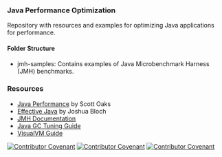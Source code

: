 


### Java Performance Optimization

Repository with resources and examples for optimizing Java applications for performance.

#### Folder Structure

* jmh-samples: Contains examples of Java Microbenchmark Harness (JMH) benchmarks.



### Resources

* [Java Performance](https://www.oreilly.com/library/view/java-performance-2nd/9781492056102/) by Scott Oaks
* [Effective Java](https://www.oreilly.com/library/view/effective-java-3rd/9780134686097/) by Joshua Bloch
* [JMH Documentation](https://openjdk.org/projects/code-tools/jmh/)
* [Java GC Tuning Guide](https://docs.oracle.com/en/java/javase/17/gctuning/index.html)
* [VisualVM Guide](https://visualvm.github.io/)



[![Contributor Covenant](https://img.shields.io/badge/Contributor%20Covenant-v2.0%20adopted-ff69b4.svg)](code_of_conduct_EN.md)
[![Contributor Covenant](https://img.shields.io/badge/Contributor%20Covenant-v2.0%20adopted-ff69b4.svg)](code_of_conduct_ES.md)
[![Contributor Covenant](https://img.shields.io/badge/Contributor%20Covenant-v2.0%20adopted-ff69b4.svg)](code_of_conduct_CA.md) 